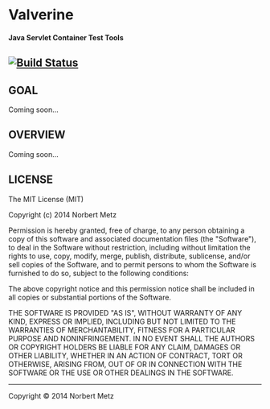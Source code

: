 # Valverine
#### Java Servlet Container Test Tools
[![Build Status](https://travis-ci.org/chiswicked/valverine.svg?branch=master)](https://travis-ci.org/chiswicked/valverine)
---
## GOAL

Coming soon...

## OVERVIEW

Coming soon...

## LICENSE

The MIT License (MIT)

Copyright (c) 2014 Norbert Metz

Permission is hereby granted, free of charge, to any person obtaining a copy
of this software and associated documentation files (the "Software"), to deal
in the Software without restriction, including without limitation the rights
to use, copy, modify, merge, publish, distribute, sublicense, and/or sell
copies of the Software, and to permit persons to whom the Software is
furnished to do so, subject to the following conditions:

The above copyright notice and this permission notice shall be included in all
copies or substantial portions of the Software.

THE SOFTWARE IS PROVIDED "AS IS", WITHOUT WARRANTY OF ANY KIND, EXPRESS OR
IMPLIED, INCLUDING BUT NOT LIMITED TO THE WARRANTIES OF MERCHANTABILITY,
FITNESS FOR A PARTICULAR PURPOSE AND NONINFRINGEMENT. IN NO EVENT SHALL THE
AUTHORS OR COPYRIGHT HOLDERS BE LIABLE FOR ANY CLAIM, DAMAGES OR OTHER
LIABILITY, WHETHER IN AN ACTION OF CONTRACT, TORT OR OTHERWISE, ARISING FROM,
OUT OF OR IN CONNECTION WITH THE SOFTWARE OR THE USE OR OTHER DEALINGS IN THE
SOFTWARE.

---

Copyright © 2014 Norbert Metz
